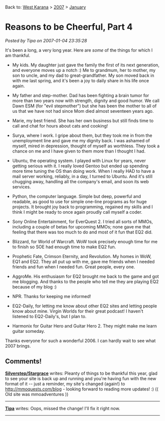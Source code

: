 Back to: [West Karana](/posts/westkarana.md) > [2007](/posts/2007/westkarana.md) > [January](./westkarana.md)
# Reasons to be Cheerful, Part 4

*Posted by Tipa on 2007-01-04 23:35:28*

It's been a long, a very long year. Here are *some* of the things for which I am thankful.

 * My kids. My daughter just gave the family the first of its next generation, and everyone moves up a notch :) Me to grandmum, her to mother, my son to uncle, and my dad to great-grandfather. My son moved back in with me last spring, and it's been a joy to daily share in his life once again.

 * My father and step-mother. Dad has been fighting a brain tumor for more than two years now with strength, dignity and good humor. We call Dawn ESM (for "evil stepmother") but she has been the mother to all of us that we have not had since Mom died almost seventeen years ago.

 * Marie, my best friend. She has her own business but still finds time to call and chat for hours about cats and cooking!

 * Surya, where I work. I gripe about them, but they took me in from the unemployment line and gave me my dignity back. I was ashamed of myself, mired in depression, thought of myself as worthless. They took a chance on me and I have given to them more than I thought I had.

 * Ubuntu, the operating system. I played with Linux for years, never getting serious with it. I really loved Gentoo but ended up spending more time tuning the OS than doing work. When I really HAD to have a mail server working, reliably, in a day, I turned to Ubuntu. And it's still chugging away, handling all the company's email, and soon its web services.

 * Python, the computer language. Simple but deep, powerful and readable, as good to use for simple one-line programs as for huge projects. It brought joy back to programming, regained my skills and I think I might be ready to once again proudly call myself a coder.

 * Sony Online Entertainment, for EverQuest 2. I tried all sorts of MMOs, including a couple of betas for upcoming MMOs; none gave me that feeling that there was too much to do and most of it fun that EQ2 did.

 * Blizzard, for World of Warcraft. WoW took precisely enough time for me to finish so SOE had enough time to make EQ2 fun.

 * Prophetic Fate, Crimson Eternity, and Revolution. My homes in WoW, EQ1 and EQ2. They all put up with me, gave me friends when I needed friends and fun when I needed fun. Great people, every one.

 * AggroMe. His enthusiasm for EQ2 brought me back to the game and got me blogging. And thanks to the people who tell me they are playing EQ2 because of my blog :)

 * NPR. Thanks for keeping me informed!

 * EQ2-Daily, for letting me know about other EQ2 sites and letting people know about mine. Virgin Worlds for their great podcast! I haven't listened to EQ2-Daily's, but I plan to.

 * Harmonix for Guitar Hero and Guitar Hero 2. They might make me learn guitar someday.



Thanks everyone for such a wonderful 2006. I can hardly wait to see what 2007 brings.
## Comments!

**[Silverstep/Stargrace](http://mmoquests.com/blog)** writes: Pleanty of things to be thankful this year, glad to see your site is back up and running and you're having fun with the new format of it -- just a reminder, my site's changed (again!) to http://mmoquests.com/blog - looking forward to reading more updates! :) (( Old site was mmoadventures ))

---

**[Tipa](https://chasingdings.com)** writes: Oops, missed the change! I'll fix it right now.

---

